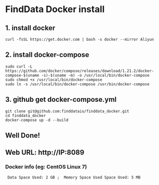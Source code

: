 # FindData Docker install
## 1. install docker 
```
curl -fsSL https://get.docker.com | bash -s docker --mirror Aliyun
```
## 2. install docker-compose
```
sudo curl -L https://github.com/docker/compose/releases/download/1.21.2/docker-compose-$(uname -s)-$(uname -m) -o /usr/local/bin/docker-compose
sudo chmod +x /usr/local/bin/docker-compose
sudo ln -s /usr/local/bin/docker-compose /usr/bin/docker-compose
```

## 3. github get docker-compose.yml
```
git clone git@github.com:finddataio/finddata_docker.git
cd finddata_docker
docker-compose up -d --build
```
## Well Done!

## Web URL: http://IP:8089



### Docker info (eg: CentOS Linux 7)
` 
 Data Space Used: 2 GB ;  Memory Space Used Space Used: 5 MB
`
